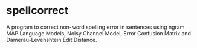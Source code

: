spellcorrect
============

A program to correct non-word spelling error in sentences using ngram MAP Language Models, Noisy Channel Model, Error Confusion Matrix and Damerau-Levenshtein Edit Distance.
